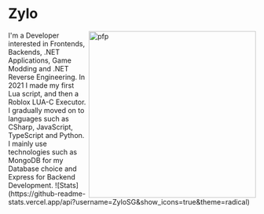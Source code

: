 # Zylo

<img align="right" alt="pfp" height="340" src="https://avatars.githubusercontent.com/u/168766505?v=4">
I'm a Developer interested in Frontends, Backends, .NET Applications, Game Modding and .NET Reverse Engineering. In 2021 I made my first Lua script, and then a Roblox LUA-C Executor. I gradually moved on to languages such as CSharp, JavaScript,
TypeScript and Python. I mainly use technologies such as MongoDB for my Database choice and Express for Backend Development.
![Stats](https://github-readme-stats.vercel.app/api?username=ZyloSG&show_icons=true&theme=radical)
